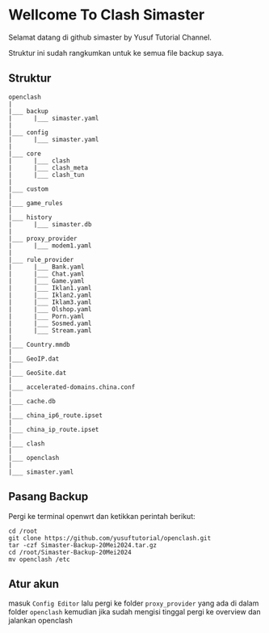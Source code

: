 # Wellcome To Clash Simaster

Selamat datang di github simaster by Yusuf Tutorial Channel.

Struktur ini sudah rangkumkan untuk ke semua file backup saya.

## Struktur

```
openclash
|
|___ backup
|      |___ simaster.yaml
|
|___ config
|      |___ simaster.yaml
|
|___ core
|      |___ clash
|      |___ clash_meta
|      |___ clash_tun
|
|___ custom
|
|___ game_rules
|
|___ history
|      |___ simaster.db
|
|___ proxy_provider
|      |___ modem1.yaml
|
|___ rule_provider
|      |___ Bank.yaml
|      |___ Chat.yaml
|      |___ Game.yaml
|      |___ Iklan1.yaml
|      |___ Iklan2.yaml
|      |___ Iklam3.yaml
|      |___ Olshop.yaml
|      |___ Porn.yaml
|      |___ Sosmed.yaml
|      |___ Stream.yaml
|
|___ Country.mmdb
|
|___ GeoIP.dat
|
|___ GeoSite.dat
|
|___ accelerated-domains.china.conf
|
|___ cache.db
|
|___ china_ip6_route.ipset
|
|___ china_ip_route.ipset
|
|___ clash
|
|___ openclash
|
|___ simaster.yaml
```

## Pasang Backup

Pergi ke terminal openwrt dan ketikkan perintah berikut:

```
cd /root
git clone https://github.com/yusuftutorial/openclash.git
tar -czf Simaster-Backup-20Mei2024.tar.gz
cd /root/Simaster-Backup-20Mei2024
mv openclash /etc
```

## Atur akun

masuk `Config Editor` lalu pergi ke folder `proxy_provider` yang ada di dalam folder `openclash` kemudian jika sudah mengisi tinggal pergi ke overview dan jalankan openclash
